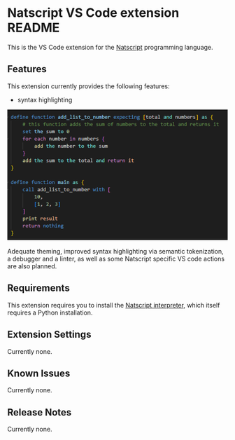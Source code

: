 # Natscript VS Code extension README

This is the VS Code extension for the [Natscript](https://github.com/rbaltrusch/python_interpreter) programming language.

## Features

This extension currently provides the following features:
- syntax highlighting

![Natscript code example](https://github.com/rbaltrusch/natscript-vscode/blob/master/media/example_code.PNG?raw=true)

Adequate theming, improved syntax highlighting via semantic tokenization, a debugger and a linter, as well as some Natscript specific VS code actions are also planned.

## Requirements

This extension requires you to install the [Natscript interpreter](https://github.com/rbaltrusch/python_interpreter), which itself requires a Python installation.

## Extension Settings

Currently none.

## Known Issues

Currently none.

## Release Notes

Currently none.
